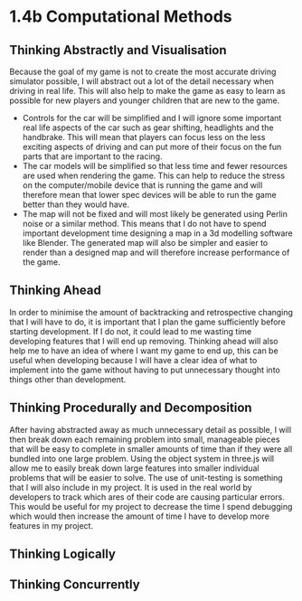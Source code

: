# 1.4b Computational Methods

## Thinking Abstractly and Visualisation

Because the goal of my game is not to create the most accurate driving simulator possible, I will abstract out a lot of the detail necessary when driving in real life. This will also help to make the game as easy to learn as possible for new players and younger children that are new to the game.

* Controls for the car will be simplified and I will ignore some important real life aspects of the car such as gear shifting, headlights and the handbrake. This will mean that players can focus less on the less exciting aspects of driving and can put more of their focus on the fun parts that are important to the racing.
* The car models will be simplified so that less time and fewer resources are used when rendering the game. This can help to reduce the stress on the computer/mobile device that is running the game and will therefore mean that lower spec devices will be able to run the game better than they would have.
* The map will not be fixed and will most likely be generated using Perlin noise or a similar method. This means that I do not have to spend important development time designing a map in a 3d modelling software like Blender. The generated map will also be simpler and easier to render than a designed map and will therefore increase performance of the game.

## Thinking Ahead

In order to minimise the amount of backtracking and retrospective changing that I will have to do, it is important that I plan the game sufficiently before starting development. If I do not, it could lead to me wasting time developing features that I will end up removing. Thinking ahead will also help me to have an idea of where I want my game to end up, this can be useful when developing because I will have a clear idea of what to implement into the game without having to put unnecessary thought into things other than development.

## Thinking Procedurally and Decomposition

After having abstracted away as much unnecessary detail as possible, I will then break down each remaining problem into small, manageable pieces that will be easy to complete in smaller amounts of time than if they were all bundled into one large problem. Using the object system in three.js will allow me to easily break down large features into smaller individual problems that will be easier to solve. The use of unit-testing is something that I will also include in my project. It is used in the real world by developers to track which ares of their code are causing particular errors. This would be useful for my project to decrease the time I spend debugging which would then increase the amount of time I have to develop more features in my project.

## Thinking Logically

## Thinking Concurrently
